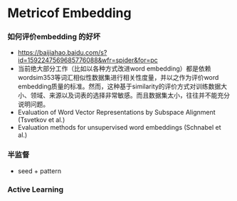# Metricof Embedding

### 如何评价embedding 的好坏
+ https://baijiahao.baidu.com/s?id=1592247569685776088&wfr=spider&for=pc
+ 当前绝大部分工作（比如以各种方式改进word embedding）都是依赖wordsim353等词汇相似性数据集进行相关性度量，并以之作为评价word embedding质量的标准。然而，这种基于similarity的评价方式对训练数据大小、领域、来源以及词表的选择非常敏感。而且数据集太小，往往并不能充分说明问题。
+ Evaluation of Word Vector Representations by Subspace Alignment (Tsvetkov et al.)
+ Evaluation methods for unsupervised word embeddings (Schnabel et al.)

### 半监督
+ seed + pattern

### Active Learning